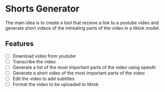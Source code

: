 # Shorts Generator

The main idea is to create a tool that receive a link to a youtube video and generate short videos of the intreating parts of the video in a tiktok model.

## Features

- [ ] Download video from youtube
- [ ] Transcribe the video
- [ ] Generate a list of the most important parts of the video using openAI
- [ ] Generate a short video of the most important parts of the video
- [ ] Edit the video to add subtitles
- [ ] Format the video to be uploaded to tiktok
